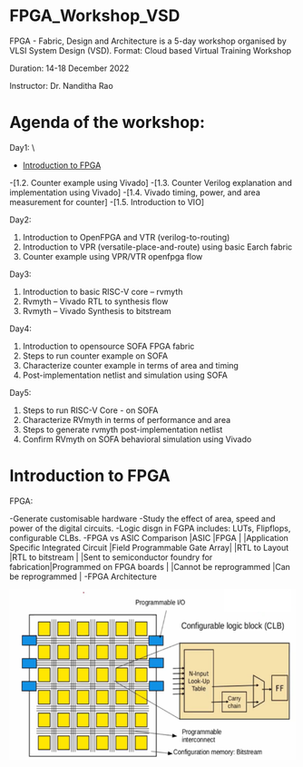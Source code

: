 # FPGA_Workshop_VSD

FPGA - Fabric, Design and Architecture is a 5-day workshop organised by VLSI System Design (VSD).
Format: Cloud based Virtual Training Workshop

Duration: 14-18 December 2022

Instructor: Dr. Nanditha Rao

# Agenda of the workshop:
Day1: \

- [Introduction to FPGA](#1.1._Introduction_to_FPGA)

-[1.2. Counter example using Vivado]
-[1.3. Counter Verilog explanation and implementation using Vivado]
-[1.4. Vivado timing, power, and area measurement for counter]
-[1.5. Introduction to VIO]

Day2:
1. Introduction to OpenFPGA and VTR (verilog-to-routing)
2. Introduction to VPR (versatile-place-and-route) using basic Earch fabric
3. Counter example using VPR/VTR openfpga flow

Day3:
1. Introduction to basic RISC-V core – rvmyth
2. Rvmyth – Vivado RTL to synthesis flow
3. Rvmyth – Vivado Synthesis to bitstream

Day4:
1. Introduction to opensource SOFA FPGA fabric
2. Steps to run counter example on SOFA
3. Characterize counter example in terms of area and timing
4. Post-implementation netlist and simulation using SOFA

Day5:
1. Steps to run RISC-V Core - on SOFA
2. Characterize RVmyth in terms of performance and area
3. Steps to generate rvmyth post-implementation netlist
4. Confirm RVmyth on SOFA behavioral simulation using Vivado

# Introduction to FPGA

FPGA:

  -Generate customisable hardware
  -Study the effect of area, speed and power of the digital circuits.
  -Logic disgn in FGPA includes: LUTs, Flipflops, configurable CLBs.
  -FPGA vs ASIC Comparison
  |ASIC                                         |FPGA                         |
  |Application Specific Integrated Circuit      |Field Programmable Gate Array|
  |RTL to Layout                                |RTL to bitstream             |
  |Sent to semiconductor foundry for fabrication|Programmed on FPGA boards    |
  |Cannot be reprogrammed                       |Can be reprogrammed          |
  -FPGA Architecture
  
  <img src="images_fpga/fpga_architecture.png">

